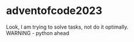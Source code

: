# adventofcode2023

Look, I am trying to solve tasks, not do it optimally.  
WARNING - python ahead
